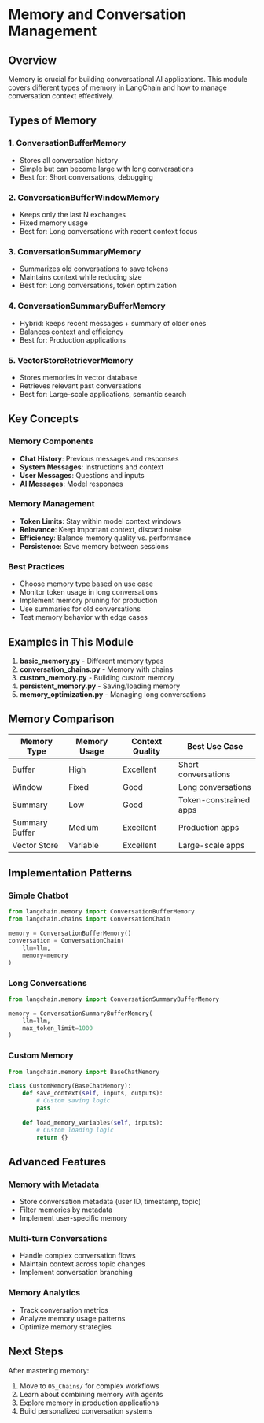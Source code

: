 # Memory and Conversation Management

## Overview

Memory is crucial for building conversational AI applications. This module covers different types of memory in LangChain and how to manage conversation context effectively.

## Types of Memory

### 1. **ConversationBufferMemory**
- Stores all conversation history
- Simple but can become large with long conversations
- Best for: Short conversations, debugging

### 2. **ConversationBufferWindowMemory**
- Keeps only the last N exchanges
- Fixed memory usage
- Best for: Long conversations with recent context focus

### 3. **ConversationSummaryMemory** 
- Summarizes old conversations to save tokens
- Maintains context while reducing size
- Best for: Long conversations, token optimization

### 4. **ConversationSummaryBufferMemory**
- Hybrid: keeps recent messages + summary of older ones
- Balances context and efficiency
- Best for: Production applications

### 5. **VectorStoreRetrieverMemory**
- Stores memories in vector database
- Retrieves relevant past conversations
- Best for: Large-scale applications, semantic search

## Key Concepts

### Memory Components
- **Chat History**: Previous messages and responses
- **System Messages**: Instructions and context
- **User Messages**: Questions and inputs
- **AI Messages**: Model responses

### Memory Management
- **Token Limits**: Stay within model context windows
- **Relevance**: Keep important context, discard noise
- **Efficiency**: Balance memory quality vs. performance
- **Persistence**: Save memory between sessions

### Best Practices
- Choose memory type based on use case
- Monitor token usage in long conversations
- Implement memory pruning for production
- Use summaries for old conversations
- Test memory behavior with edge cases

## Examples in This Module

1. **basic_memory.py** - Different memory types
2. **conversation_chains.py** - Memory with chains
3. **custom_memory.py** - Building custom memory
4. **persistent_memory.py** - Saving/loading memory
5. **memory_optimization.py** - Managing long conversations

## Memory Comparison

| Memory Type | Memory Usage | Context Quality | Best Use Case |
|-------------|--------------|-----------------|---------------|
| Buffer | High | Excellent | Short conversations |
| Window | Fixed | Good | Long conversations |
| Summary | Low | Good | Token-constrained apps |
| Summary Buffer | Medium | Excellent | Production apps |
| Vector Store | Variable | Excellent | Large-scale apps |

## Implementation Patterns

### Simple Chatbot
```python
from langchain.memory import ConversationBufferMemory
from langchain.chains import ConversationChain

memory = ConversationBufferMemory()
conversation = ConversationChain(
    llm=llm,
    memory=memory
)
```

### Long Conversations
```python
from langchain.memory import ConversationSummaryBufferMemory

memory = ConversationSummaryBufferMemory(
    llm=llm,
    max_token_limit=1000
)
```

### Custom Memory
```python
from langchain.memory import BaseChatMemory

class CustomMemory(BaseChatMemory):
    def save_context(self, inputs, outputs):
        # Custom saving logic
        pass
    
    def load_memory_variables(self, inputs):
        # Custom loading logic
        return {}
```

## Advanced Features

### Memory with Metadata
- Store conversation metadata (user ID, timestamp, topic)
- Filter memories by metadata
- Implement user-specific memory

### Multi-turn Conversations
- Handle complex conversation flows
- Maintain context across topic changes
- Implement conversation branching

### Memory Analytics
- Track conversation metrics
- Analyze memory usage patterns
- Optimize memory strategies

## Next Steps

After mastering memory:
1. Move to `05_Chains/` for complex workflows
2. Learn about combining memory with agents
3. Explore memory in production applications
4. Build personalized conversation systems
